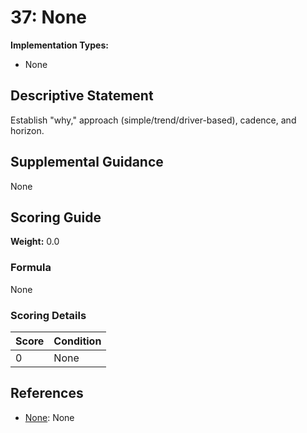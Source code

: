 # 37: None

**Implementation Types:**
- None

## Descriptive Statement

Establish "why," approach (simple/trend/driver-based), cadence, and horizon.

## Supplemental Guidance

None

## Scoring Guide

**Weight:** 0.0

### Formula

None

### Scoring Details

| Score | Condition |
| ----- | --------- |
| 0 | None |

## References

- [None](None): None

